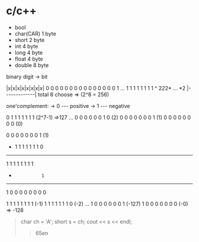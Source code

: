 # c/c++
 - bool
 - char(CAR)   1 byte
 - short       2 byte
 - int         4 byte
 - long        4 byte
 - float       4 byte
 - double      8 byte

binary digit -> bit

 |x|x|x|x|x|x|x|x|
  0 0 0 0 0 0 0 0
  0 0 0 0 0 0 0 1
  ...
  1 1 1 1 1 1 1 1
  ^
  2*2*2* ...   *2
  |-------------|
    total 8 choose
    => (2^8 = 256)

  one'complement:
  -> 0 --- positive
  -> 1 --- negative

  0 1 1 1 1 1 1 1 (2^7-1) =>127
  ...
  0 0 0 0 0 0 1 0 (2)
  0 0 0 0 0 0 0 1 (1)
  0 0 0 0 0 0 0 0 (0)

  0 0 0 0 0 0 0 1 (1)
+ 1 1 1 1 1 1 1 0
-----------------------
  1 1 1 1 1 1 1 1
+               1
-----------------------
1 0 0 0 0 0 0 0 0

  1 1 1 1 1 1 1 1 (-1)
  1 1 1 1 1 1 1 0 (-2)
  ...
  1 0 0 0 0 0 0 1 (-127)
  1 0 0 0 0 0 0 0 (-0) => -128

 > char ch = 'A';
 > short s = ch;
 > cout << s << endl;
 >> 65en